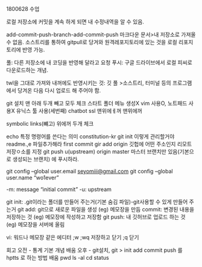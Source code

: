 1800628 수업

로컬 저장소에 커밋을 계속 하게 되면 내 수정내역을 알 수 있음.

add-commit-push-branch-add-commit-push
마크다운 문서>내 저장소로 가져올 수 없음. 소스트리를 통하여 gitpull로 당겨와 원격레포지토리에 있는 것을 로컬 리포지토리에 반영 가능.

풀: 다른 저장소에 내 코딩을 반영해 달라고 요청
푸시: 구글 드라이브에서 로컬 피씨로 다운로드하는 개념.

twl을 그대로 가져와 내꺼에도 반영시키는 것: 깃 풀 >소스트리, 터미널 등의 프로그램에서 당겨온 다음 다시 업로드 해 주어야 함.

git 설치
맨 아래 두개 빼고 모두 체크
스타트 폴더 메뉴 생성X
vim 사용O, 노트패드 사용X
유닉스 툴 사용(세번째) chatbot
ssl 맨위에ㅔ꺼
맨위에꺼
	
symbolic links(뺴고) 위에꺼 두개 체크

echo 특정 명령어를 쓴다는 의미
constitution-kr
git init 이렇게 관리할거야
readme.,e 파일추가해라
first commit
gir add origin 깃헙에 어떤 주소인지 리모트저장ㅇ소를 지정
git push u(upstream) origin master 마스터 브랜치만 있음(기본으로 생성되는 브랜치) 에 푸시하라.

git config –global user.email seyomiii@gmail.com
git config –global user.name “wo1ever”

-m: message “initial commit”
-u: upstream
 


git init: .git이라는 폴더를 만들어 주는거(기본 숨김 파일)-git사용할 수 있게 만들어 주는거
git add: git으로 새로운 파일을 생성 (eg) 메모장을 만듬
commit: 변경된 내용을 저장하는 것  (eg) 메모장에 작성하고 저장함
git push: 내 깃허브로 업로드 하는 것 (eg) 메모장을 서버에 올림

vi: 워드나 메모장 같은 에디터 
;w
;wq 저장하고 닫기
;q 닫기


회고
오전 - 통계 기본 개념 배움
오후 - git설치, git > init add commit push 를 hptts 로 하는 방법 배움
pwd
ls -al
cd
status
